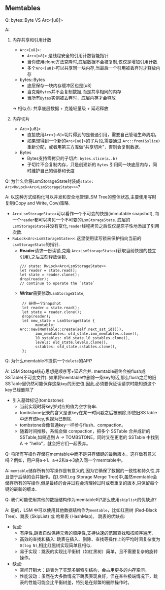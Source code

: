 ## Memtables

Q: bytes::Byte VS Arc<[u8]>

A:

1. 内存共享和引用计数
   - `Arc<[u8]>`:  
      - `Arc<[u8]>` 是线程安全的引用计数智能指针
      - 当你使用clone方法克隆时,底层数据不会被复制,仅仅是增加引用计数.
      - 多个`Arc<[u8]>`可以共享同一块内存,当最后一个引用被丢弃时才释放内存
   - bytes::Bytes
      - 底层保存一块内存缓冲区也是[u8]
      - 当克隆`Bytes`并不会复制数据,而是共享相同的内存
      - 当所有`Bytes`实例被丢弃时，底层内存才会释放

   -> 相似点: 共享底层数据 + 克隆轻量级 + 延迟释放
2. 内存切片
    - Arc<[u8]>
      - 直接使用`Arc<[u8]>`切片得到的是普通引用，需要自己管理生命周期。
      - 如果想得到一个新的`Arc<[u8]>`的子片段,需要通过 `Arc::from(&slice)` 重新分配，或者用第三方库做“共享切片”，否则会复制数据。
    - Bytes
      - Bytes支持零拷贝的子切片: `bytes.slice(a..b)`
      - 子切片不会复制内存，只是创建新的 `Bytes` 引用同一块底层内存，同时维护自己的偏移和长度

Q: 为什么会将LsmStorageState封装成`state: Arc<RwLock<Arc<LsmStorageState>>>`?

A: 以这种方式结构化可以并发和安全地管理LSM Tree的整体状态,主要使用写时复制(Copy and Write, Cow)策略.
- `Arc<LsmStorageState>`可以看作一个不可变的快照(immutable snapshot), 每一个`reader`都可以拷贝一个不可变的`LsmStorageState`. 底层的`LsmStorageState`并没有变化,`reader`线程拷贝之后仅仅是原子性地添加了引用次数.
- `RwLock<Arc<LsmStorageState>>`: 这里使用读写锁来保护指向当前的`LsmStorageState`的指针.
  - **Reader**请求一份读锁,克隆 `Arc<LsmStorageState>`(获取当前快照的独立引用),之后立刻释放读锁,
      ```
      /// state: RwLock<Arc<LsmStorageState>>
      let reader = state.read();
      let state = reader.clone();
      drop(reader);
      // continue to operate the `state`
      ```
   - **Writer**需要修改`LsmStorageState`,
     ```
      // 获得一个Snapshot
      let reader = state.read();
      let state = reader.clone();
      drop(reader);
      let new_state = LsmStorageState {
            memtable: Arc::new(MemTable::create(self.next_sst_id())),
            imm_memtables: old_state.imm_memtables.clone(),
            l0_sstables: old_state.l0_sstables.clone(),
            levels: old_state.levels.clone(),
            sstables: old_state.sstables.clone(),
      };
     ```

Q: 为什么memtable不提供一个`delete`的API?

A: LSM Storage核心思想是顺序写+延迟合并. memtable最终会被flush成SSTable(不可变文件). 如果将memtable中删除一条key的话,那么flush之后的旧SSTable里仍然可能保存这条`key`的历史值,因此,必须要保证读请求时能知道这个key已经删除了
  - 引入墓碑标记(tombstone): 
    - 当前实现时将key岁对应的值为空字符串. 
    - tombstone记录的含义是该key在某一时间戳之后被删除,即使旧SSTable中还有该key,也视为已删除.
    - tombstone会像普通key一样参与flush、compaction。
    - 随着时间推移，系统会做 compaction，把多个 SSTable 合并成新的 SSTable,如果遇到 A -> TOMBSTONE，同时又在更老的 SSTable 中找到 A -> "hello"，就会把它们一起丢弃。


Q: 将所有写操作存储在memtable中而不是只存储键的最新版本，这样做有意义吗？例如，用户将a->1、a->2和a->3放入同一个memtable中。

A: `memtable`储存所有的写操作是有意义的,因为它确保了数据的一致性和持久性,并且便于后续的合并操作。在LSM(Log Storage Merge Tree)中,虽然memtable会储存所有的写操作,但是最终的合并过程会清理掉过时或者重复的版本,只保留每个键的最新的版本.

Q: 我们可能使用其他的数据结构作为memtable吗?那么使用`skiplist`的优缺点?

A: 是的，LSM 中可以使用其他数据结构作为`memtable`，比如红黑树 (Red-Black Tree)、跳表 (SkipList) 或 哈希表 (HashMap)。
跳表的优缺点:
  - 优点:
    - 有序性,跳表自然保持元素的顺序性,支持快速的范围查找和按顺序遍历.
    - 高效的查找和插入: 跳表在插入、删除、查找等操作上的平均时间复杂度为`O(log N)`,相比红黑树实现简单且相似.
    - 易于实现：跳表的实现比平衡树（如红黑树）简单，且不需要复杂的旋转操作。
  - 缺点:
    - 空间开销大：跳表为了实现多层索引结构，会占用更多的内存空间。
    - 性能波动：虽然在大多数情况下跳表表现良好，但在某些极端情况下，跳表的性能可能会比平衡树差，特别是在频繁的删除操作时。


